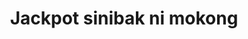 ---
layout: post
title: Jackpot sinibak ni mokong
duration: '05:33'
view: 182
rate: 2
video: 'https://flashservice.xvideos.com/embedframe/16008057'
category: 
 - pinay
tags: 
 - pinay-sex
 - nagparaos
 - mokong
 - jackpot
 - fucked
priority: 0.9
changefreq: daily
---